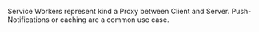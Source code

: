 Service Workers represent kind a Proxy between Client and Server. Push-Notifications or caching are a common use case.
